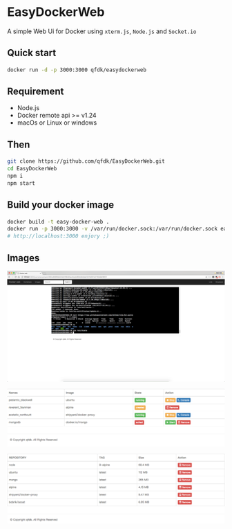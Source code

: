 # EasyDockerWeb

A simple Web Ui for Docker using `xterm.js`, `Node.js` and `Socket.io`

## Quick start

```bash
docker run -d -p 3000:3000 qfdk/easydockerweb
```

## Requirement

- Node.js
- Docker remote api >= v1.24
- macOs or Linux or windows

## Then

```bash
git clone https://github.com/qfdk/EasyDockerWeb.git
cd EasyDockerWeb
npm i 
npm start
```

## Build your docker image

```bash
docker build -t easy-docker-web .
docker run -p 3000:3000 -v /var/run/docker.sock:/var/run/docker.sock easy-docker-web
# http://localhost:3000 enjory ;)
```
## Images

![terminal](./images/terminal.png)

![containers](./images/containers.png)

![images](./images/images.png)
